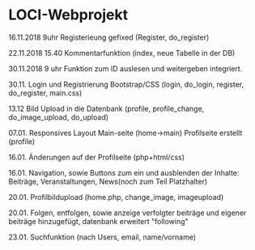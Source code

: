 # LOCI-Webprojekt

16.11.2018 9uhr
Registerieung gefixed (Register, do_register)

22.11.2018 15.40
Kommentarfunktion (index, neue Tabelle in der DB)

30.11.2018 9 uhr
Funktion zum ID auslesen und weitergeben integriert.

30.11. 
Login und Registrierung  Bootstrap/CSS (login, do_login, register, do_register, main.css)


13.12
Bild Upload in die Datenbank (profile, profile_change, do_image_upload, do_upload)


07.01.
Responsives Layout Main-seite (home->main)
Profilseite erstellt (profile)

16.01. Änderungen auf der Profilseite (php+html/css)

16.01. Navigation, sowie Buttons zum ein und ausblenden der Inhalte: Beiträge, Veranstaltungen, News(noch zum Teil Platzhalter)

20.01. Profilbildupload (home.php, change_image, imageupload)

20.01. Folgen, entfolgen, sowie anzeige verfolgter beiträge und eigener beiträge hinzugefügt, datenbank erweitert "following"

23.01. Suchfunktion (nach Users, email, name/vorname)
